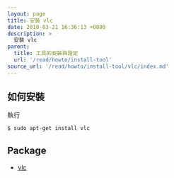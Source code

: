 ```yaml
---
layout: page
title: 安裝 vlc
date: 2018-03-21 16:36:13 +0800
description: >
  安裝 vlc
parent:
  title: 工具的安裝與設定
  url: '/read/howto/install-tool'
source_url: '/read/howto/install-tool/vlc/index.md'
---
```



## 如何安裝

執行

``` sh
$ sudo apt-get install vlc
```


## Package

* [vlc](https://packages.ubuntu.com/bionic/vlc)
